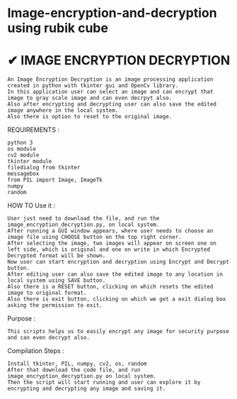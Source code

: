 # Image-encryption-and-decryption using rubik cube

# ✔ IMAGE ENCRYPTION DECRYPTION

    An Image Encryption Decryption is an image processing application created in python with tkinter gui and OpenCv library.
    In this application user can select an image and can encrypt that image to gray scale image and can even decrpyt also.
    Also after encrypting and decrypting user can also save the edited image anywhere in the local system.
    Also there is option to reset to the original image.

REQUIREMENTS :

    python 3
    os module
    cv2 module
    tkinter module
    filedialog from tkinter
    messagebox
    from PIL import Image, ImageTk
    numpy
    random

HOW TO Use it :

    User just need to download the file, and run the image_encryption_decryption.py, on local system.
    After running a GUI window appears, where user needs to choose an image file using CHOOSE button on the top right corner.
    After selecting the image, two images will appear on screen one on left side, which is original and one on write in which Encrypted Decrypted format will be shown.
    Now user can start encryption and decryption using Encrypt and Decrypt button.
    After editing user can also save the edited image to any location in local system using SAVE button.
    Also there is a RESET button, clicking on which resets the edited image to original format.
    Also there is exit button, clicking on which we get a exit dialog box asking the permission to exit.

Purpose :

    This scripts helps us to easily encrypt any image for security purpose and can even decrypt also.

Compilation Steps :

    Install tkinter, PIL, numpy, cv2, os, random
    After that download the code file, and run image_encryption_decryption.py on local system.
    Then the script will start running and user can explore it by encrypting and decrypting any image and saving it.
